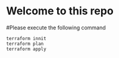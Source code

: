 # Welcome to this repo
#Please execute the following command
```
terraform innit
terraform plan
terraform apply
```
